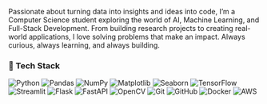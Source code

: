Passionate about turning data into insights and ideas into code, I’m a Computer Science student exploring the world of AI, Machine Learning, and Full-Stack Development. From building research projects to creating real-world applications, I love solving problems that make an impact. Always curious, always learning, and always building.

### 🔧 Tech Stack  

![Python](https://img.shields.io/badge/Python-3776AB?style=for-the-badge&logo=python&logoColor=white) ![Pandas](https://img.shields.io/badge/Pandas-150458?style=for-the-badge&logo=pandas&logoColor=white) ![NumPy](https://img.shields.io/badge/NumPy-013243?style=for-the-badge&logo=numpy&logoColor=white) ![Matplotlib](https://img.shields.io/badge/Matplotlib-003B57?style=for-the-badge&logo=matplotlib&logoColor=white) ![Seaborn](https://img.shields.io/badge/Seaborn-0E4D92?style=for-the-badge&logo=seaborn&logoColor=white) ![TensorFlow](https://img.shields.io/badge/TensorFlow-FF6F00?style=for-the-badge&logo=tensorflow&logoColor=white) ![Streamlit](https://img.shields.io/badge/Streamlit-FF4B4B?style=for-the-badge&logo=streamlit&logoColor=white) ![Flask](https://img.shields.io/badge/Flask-000000?style=for-the-badge&logo=flask&logoColor=white) ![FastAPI](https://img.shields.io/badge/FastAPI-009688?style=for-the-badge&logo=fastapi&logoColor=white) ![OpenCV](https://img.shields.io/badge/OpenCV-5C3EE8?style=for-the-badge&logo=opencv&logoColor=white) ![Git](https://img.shields.io/badge/Git-F05032?style=for-the-badge&logo=git&logoColor=white) ![GitHub](https://img.shields.io/badge/GitHub-181717?style=for-the-badge&logo=github&logoColor=white) ![Docker](https://img.shields.io/badge/Docker-2496ED?style=for-the-badge&logo=docker&logoColor=white) ![AWS](https://img.shields.io/badge/AWS-232F3E?style=for-the-badge&logo=amazon-aws&logoColor=white)

